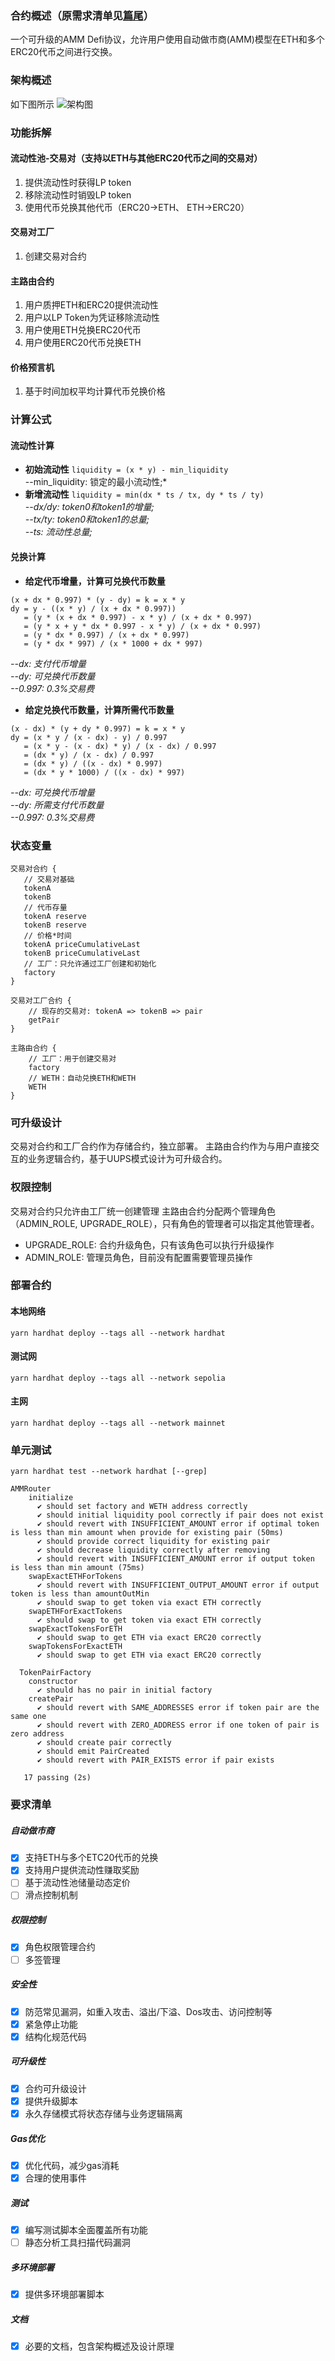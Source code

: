 ### 合约概述（原需求清单见[篇尾](https://github.com/phimine/orderly-amm/blob/main/README.md#%E8%A6%81%E6%B1%82%E6%B8%85%E5%8D%95)）

一个可升级的AMM Defi协议，允许用户使用自动做市商(AMM)模型在ETH和多个ERC20代币之间进行交换。

### 架构概述

如下图所示
![架构图](/static/img/arch.png "架构图")

### 功能拆解

#### 流动性池-交易对（支持以ETH与其他ERC20代币之间的交易对）

1. 提供流动性时获得LP token
2. 移除流动性时销毁LP token
3. 使用代币兑换其他代币（ERC20->ETH、 ETH->ERC20）

#### 交易对工厂

1. 创建交易对合约

#### 主路由合约

1. 用户质押ETH和ERC20提供流动性
2. 用户以LP Token为凭证移除流动性
3. 用户使用ETH兑换ERC20代币
4. 用户使用ERC20代币兑换ETH

#### 价格预言机

1. 基于时间加权平均计算代币兑换价格

### 计算公式

#### 流动性计算

-   **初始流动性** `liquidity = (x * y) - min_liquidity`<br>
    --min_liquidity: 锁定的最小流动性;\*
-   **新增流动性** `liquidity = min(dx * ts / tx, dy * ts / ty)`<br>
    _--dx/dy: token0和token1的增量;<br>_
    _--tx/ty: token0和token1的总量;<br>_
    _--ts: 流动性总量;<br>_

#### 兑换计算

-   **给定代币增量，计算可兑换代币数量**

```
(x + dx * 0.997) * (y - dy) = k = x * y
dy = y - ((x * y) / (x + dx * 0.997))
   = (y * (x + dx * 0.997) - x * y) / (x + dx * 0.997)
   = (y * x + y * dx * 0.997 - x * y) / (x + dx * 0.997)
   = (y * dx * 0.997) / (x + dx * 0.997)
   = (y * dx * 997) / (x * 1000 + dx * 997)
```

_--dx: 支付代币增量<br>_
_--dy: 可兑换代币数量<br>_
_--0.997: 0.3%交易费<br>_

-   **给定兑换代币数量，计算所需代币数量**

```
(x - dx) * (y + dy * 0.997) = k = x * y
dy = (x * y / (x - dx) - y) / 0.997
   = (x * y - (x - dx) * y) / (x - dx) / 0.997
   = (dx * y) / (x - dx) / 0.997
   = (dx * y) / ((x - dx) * 0.997)
   = (dx * y * 1000) / ((x - dx) * 997)
```

_--dx: 可兑换代币增量<br>_
_--dy: 所需支付代币数量<br>_
_--0.997: 0.3%交易费<br>_

### 状态变量

```
交易对合约 {
   // 交易对基础
   tokenA
   tokenB
   // 代币存量
   tokenA reserve
   tokenB reserve
   // 价格*时间
   tokenA priceCumulativeLast
   tokenB priceCumulativeLast
   // 工厂：只允许通过工厂创建和初始化
   factory
}
```

```
交易对工厂合约 {
    // 现存的交易对: tokenA => tokenB => pair
    getPair
}
```

```
主路由合约 {
    // 工厂：用于创建交易对
    factory
    // WETH：自动兑换ETH和WETH
    WETH
}
```

### 可升级设计

交易对合约和工厂合约作为存储合约，独立部署。
主路由合约作为与用户直接交互的业务逻辑合约，基于UUPS模式设计为可升级合约。

### 权限控制

交易对合约只允许由工厂统一创建管理
主路由合约分配两个管理角色（ADMIN_ROLE, UPGRADE_ROLE），只有角色的管理者可以指定其他管理者。

-   UPGRADE_ROLE: 合约升级角色，只有该角色可以执行升级操作
-   ADMIN_ROLE: 管理员角色，目前没有配置需要管理员操作

### 部署合约

#### 本地网络

```shell
yarn hardhat deploy --tags all --network hardhat
```

#### 测试网

```shell
yarn hardhat deploy --tags all --network sepolia
```

#### 主网

```shell
yarn hardhat deploy --tags all --network mainnet
```

### 单元测试

```shell
yarn hardhat test --network hardhat [--grep]
```

```
AMMRouter
    initialize
      ✔ should set factory and WETH address correctly
      ✔ should initial liquidity pool correctly if pair does not exist
      ✔ should revert with INSUFFICIENT_AMOUNT error if optimal token is less than min amount when provide for existing pair (50ms)
      ✔ should provide correct liquidity for existing pair
      ✔ should decrease liquidity correctly after removing
      ✔ should revert with INSUFFICIENT_AMOUNT error if output token is less than min amount (75ms)
    swapExactETHForTokens
      ✔ should revert with INSUFFICIENT_OUTPUT_AMOUNT error if output token is less than amountOutMin
      ✔ should swap to get token via exact ETH correctly
    swapETHForExactTokens
      ✔ should swap to get token via exact ETH correctly
    swapExactTokensForETH
      ✔ should swap to get ETH via exact ERC20 correctly
    swapTokensForExactETH
      ✔ should swap to get ETH via exact ERC20 correctly

  TokenPairFactory
    constructor
      ✔ should has no pair in initial factory
    createPair
      ✔ should revert with SAME_ADDRESSES error if token pair are the same one
      ✔ should revert with ZERO_ADDRESS error if one token of pair is zero address
      ✔ should create pair correctly
      ✔ should emit PairCreated
      ✔ should revert with PAIR_EXISTS error if pair exists

   17 passing (2s)
```

### 要求清单

##### 自动做市商

-   [x] 支持ETH与多个ETC20代币的兑换
-   [x] 支持用户提供流动性赚取奖励
-   [ ] 基于流动性池储量动态定价
-   [ ] 滑点控制机制

##### 权限控制

-   [x] 角色权限管理合约
-   [ ] 多签管理

##### 安全性

-   [x] 防范常见漏洞，如重入攻击、溢出/下溢、Dos攻击、访问控制等
-   [x] 紧急停止功能
-   [x] 结构化规范代码

##### 可升级性

-   [x] 合约可升级设计
-   [x] 提供升级脚本
-   [x] 永久存储模式将状态存储与业务逻辑隔离

##### Gas优化

-   [x] 优化代码，减少gas消耗
-   [x] 合理的使用事件

##### 测试

-   [x] 编写测试脚本全面覆盖所有功能
-   [ ] 静态分析工具扫描代码漏洞

##### 多环境部署

-   [x] 提供多环境部署脚本

##### 文档

-   [x] 必要的文档，包含架构概述及设计原理
